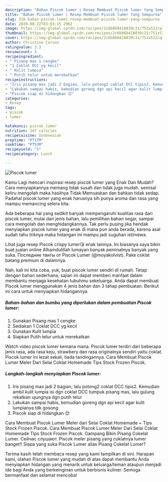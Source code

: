 ```yaml
---
description: "Bahan Piscok lumer | Resep Membuat Piscok lumer Yang Sempurna"
title: "Bahan Piscok lumer | Resep Membuat Piscok lumer Yang Sempurna"
slug: 318-bahan-piscok-lumer-resep-membuat-piscok-lumer-yang-sempurna
date: 2020-08-22T03:03:15.296Z
image: https://img-global.cpcdn.com/recipes/2c6b868410839c31/751x532cq70/piscok-lumer-foto-resep-utama.jpg
thumbnail: https://img-global.cpcdn.com/recipes/2c6b868410839c31/751x532cq70/piscok-lumer-foto-resep-utama.jpg
cover: https://img-global.cpcdn.com/recipes/2c6b868410839c31/751x532cq70/piscok-lumer-foto-resep-utama.jpg
author: Christine Carson
ratingvalue: 3.3
reviewcount: 3
recipeingredient:
- " Pisang mas 1 cengke"
- "1 Coklat DCC yg kecil"
- " Kulit lumpia"
- " Putih telur untuk merekatkan"
recipeinstructions:
- "Iris pisang mas jadi 2 bagian, lalu potong2 coklat DCC tipis2. Kemudian ambil kulit lumpia isi dgn coklat DCC tumpuk pisang mas, lalu gulung rekatkan ujungnya dgn putih telur"
- "Lakukan sampai habis, kemudian goreng dgn api kecil agar kulit lumpianya tdk gosong"
- "Piscok siap di hidangkan 😊"
categories:
- Resep
tags:
- piscok
- lumer

katakunci: piscok lumer 
nutrition: 247 calories
recipecuisine: Indonesian
preptime: "PT17M"
cooktime: "PT53M"
recipeyield: "3"
recipecategory: Lunch

---
```



![Piscok lumer](https://img-global.cpcdn.com/recipes/2c6b868410839c31/751x532cq70/piscok-lumer-foto-resep-utama.jpg)

Kamu Lagi mencari inspirasi resep piscok lumer yang Enak Dan Mudah? Cara menyiapkannya memang tidak susah dan tidak juga mudah. semisal keliru mengolah maka hasilnya Tidak Memuaskan dan bahkan tidak sedap. Padahal piscok lumer yang enak harusnya sih punya aroma dan rasa yang mampu memancing selera kita.

Ada beberapa hal yang sedikit banyak mempengaruhi kualitas rasa dari piscok lumer, mulai dari jenis bahan, lalu pemilihan bahan segar, sampai cara mengolah dan menghidangkannya. Tak perlu pusing jika hendak menyiapkan piscok lumer yang enak di mana pun anda berada, karena asal sudah tahu triknya maka hidangan ini mampu jadi suguhan istimewa.

Lihat juga resep Piscok crispy lumer😘 enak lainnya. Ini biasanya saya bikin buat jualan online Alhamdulillah lumayan banyak peminatnya banyak yang suka. Последние твиты от Piscok Lumer (@moyakolvist). Pake coklat batang premium di dalamnya.


Nah, kali ini kita coba, yuk, buat piscok lumer sendiri di rumah. Tetap dengan bahan sederhana, sajian ini dapat memberi manfaat dalam membantu menjaga kesehatan tubuhmu sekeluarga. Anda dapat membuat Piscok lumer menggunakan 4 jenis bahan dan 3 tahap pembuatan. Berikut ini cara untuk menyiapkan hidangannya.

<!--inarticleads1-->

##### Bahan-bahan dan bumbu yang diperlukan dalam pembuatan Piscok lumer:

1. Gunakan  Pisang mas 1 cengke
1. Sediakan 1 Coklat DCC yg kecil
1. Gunakan  Kulit lumpia
1. Siapkan  Putih telur untuk merekatkan


Watch video piscok lumer kemana mana. Piscok lumer terdiri dari beberapa jenis rasa, ada rasa keju, strawbery dan rasa originalnya sendiri yaitu coklat. Piscok lumer ini lezat sekali, tiada tandingannya. Cara Membuat Piscok Lumer Meler Dari Selai Coklat Homemade Tips Stock Frozen Piscok. 

<!--inarticleads2-->

##### Langkah-langkah menyiapkan Piscok lumer:

1. Iris pisang mas jadi 2 bagian, lalu potong2 coklat DCC tipis2. Kemudian ambil kulit lumpia isi dgn coklat DCC tumpuk pisang mas, lalu gulung rekatkan ujungnya dgn putih telur
1. Lakukan sampai habis, kemudian goreng dgn api kecil agar kulit lumpianya tdk gosong
1. Piscok siap di hidangkan 😊


Cara Membuat Piscok Lumer Meler dari Selai Coklat Homemade + Tips Stock Frozen Piscok. Cara Membuat Piscok Lumer Meler Dari Selai Coklat Homemade Tips Stock Frozen Piscok. Gampang Bikin Pisang Cokelat Lumer. Сейчас слушают. Piscok meler pisang yang coklatnya lumer banget!! Siapa yang suka Piscok Lumer alias Pisang Cokelat Lumer? 

Terima kasih telah membaca resep yang kami tampilkan di sini. Harapan kami, olahan Piscok lumer yang mudah di atas dapat membantu Anda menyiapkan hidangan yang menarik untuk keluarga/teman ataupun menjadi ide bagi Anda yang berkeinginan untuk berbisnis kuliner. Semoga bermanfaat dan selamat mencoba!
